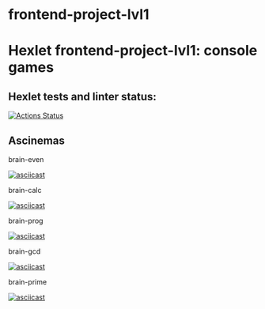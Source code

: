 # frontend-project-lvl1
# **Hexlet frontend-project-lvl1: console games**


## **Hexlet tests and linter status:**

[![Actions Status](https://github.com/Donerin/frontend-project-44/workflows/hexlet-check/badge.svg)](https://github.com/Donerin/frontend-project-44/actions)

## **Ascinemas**

brain-even

[![asciicast](https://asciinema.org/a/489844.svg)](https://asciinema.org/a/489844)

brain-calc 

[![asciicast](https://asciinema.org/a/K3bNSToEsTHxZcbcY4jfidh92.svg)](https://asciinema.org/a/K3bNSToEsTHxZcbcY4jfidh92)

brain-prog

[![asciicast](https://asciinema.org/a/nUTxGGRG6p9eURF9UUsQtDUnL.svg)](https://asciinema.org/a/nUTxGGRG6p9eURF9UUsQtDUnL)

brain-gcd

[![asciicast](https://asciinema.org/a/TBAhPx4AbIO8bkN6ZlsruKWdr.svg)](https://asciinema.org/a/TBAhPx4AbIO8bkN6ZlsruKWdr)

brain-prime

[![asciicast](https://asciinema.org/a/WK80fan4S8DhUWGCNhgJQHbv1.svg)](https://asciinema.org/a/WK80fan4S8DhUWGCNhgJQHbv1)